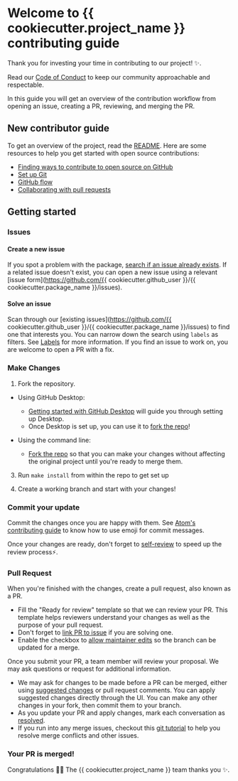 # Welcome to {{ cookiecutter.project_name }} contributing guide

Thank you for investing your time in contributing to our project! :sparkles:.

Read our [Code of Conduct](./CODE_OF_CONDUCT.md) to keep our community approachable and
respectable.

In this guide you will get an overview of the contribution workflow from opening an
issue, creating a PR, reviewing, and merging the PR.

## New contributor guide

To get an overview of the project, read the [README](README.md). Here are some
resources to help you get started with open source contributions:

- [Finding ways to contribute to open source on GitHub](https://docs.github.com/en/get-started/exploring-projects-on-github/finding-ways-to-contribute-to-open-source-on-github)
- [Set up Git](https://docs.github.com/en/get-started/quickstart/set-up-git)
- [GitHub flow](https://docs.github.com/en/get-started/quickstart/github-flow)
- [Collaborating with pull requests](https://docs.github.com/en/github/collaborating-with-pull-requests)

## Getting started

### Issues

#### Create a new issue

If you spot a problem with the package, [search if an issue already
exists](https://docs.github.com/en/github/searching-for-information-on-github/searching-on-github/searching-issues-and-pull-requests#search-by-the-title-body-or-comments).
If a related issue doesn't exist, you can open a new issue using a relevant [issue
form](https://github.com/{{ cookiecutter.github_user }}/{{ cookiecutter.package_name }}/issues).

#### Solve an issue

Scan through our [existing issues](https://github.com/{{ cookiecutter.github_user }}/{{ cookiecutter.package_name }}/issues)
to find one that interests you. You can narrow down the search using `labels` as
filters. See [Labels](/contributing/how-to-use-labels.md) for more information. If you
find an issue to work on, you are welcome to open a PR with a fix.

### Make Changes

1. Fork the repository.

- Using GitHub Desktop:

  - [Getting started with GitHub Desktop](https://docs.github.com/en/desktop/installing-and-configuring-github-desktop/getting-started-with-github-desktop) will guide you through setting up Desktop.
  - Once Desktop is set up, you can use it to [fork the repo](https://docs.github.com/en/desktop/contributing-and-collaborating-using-github-desktop/cloning-and-forking-repositories-from-github-desktop)!

- Using the command line:
  - [Fork the repo](https://docs.github.com/en/github/getting-started-with-github/fork-a-repo#fork-an-example-repository) so that you can make your changes without affecting the original project until you're ready to merge them.

3. Run `make install` from within the repo to get set up

4. Create a working branch and start with your changes!

### Commit your update

Commit the changes once you are happy with them. See [Atom's contributing
guide](https://github.com/atom/atom/blob/master/CONTRIBUTING.md#git-commit-messages) to
know how to use emoji for commit messages.

Once your changes are ready, don't forget to
[self-review](/contributing/self-review.md) to speed up the review process:zap:.

### Pull Request

When you're finished with the changes, create a pull request, also known as a PR.

- Fill the "Ready for review" template so that we can review your PR. This template
  helps reviewers understand your changes as well as the purpose of your pull request.
- Don't forget to [link PR to
  issue](https://docs.github.com/en/issues/tracking-your-work-with-issues/linking-a-pull-request-to-an-issue)
  if you are solving one.
- Enable the checkbox to [allow maintainer
  edits](https://docs.github.com/en/github/collaborating-with-issues-and-pull-requests/allowing-changes-to-a-pull-request-branch-created-from-a-fork)
  so the branch can be updated for a merge.

Once you submit your PR, a team member will review your proposal. We may ask
questions or request for additional information.

- We may ask for changes to be made before a PR can be merged, either using [suggested
  changes](https://docs.github.com/en/github/collaborating-with-issues-and-pull-requests/incorporating-feedback-in-your-pull-request)
  or pull request comments. You can apply suggested changes directly through the UI.
  You can make any other changes in your fork, then commit them to your branch.
- As you update your PR and apply changes, mark each conversation as
  [resolved](https://docs.github.com/en/github/collaborating-with-issues-and-pull-requests/commenting-on-a-pull-request#resolving-conversations).
- If you run into any merge issues, checkout this [git
  tutorial](https://github.com/skills/resolve-merge-conflicts) to help you resolve
  merge conflicts and other issues.

### Your PR is merged!

Congratulations :tada::tada: The {{ cookiecutter.project_name }} team thanks you :sparkles:.
